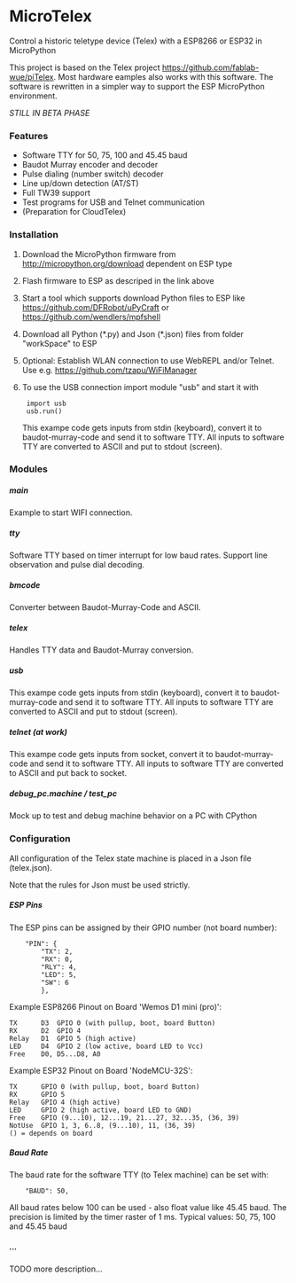 # MicroTelex

Control a historic teletype device (Telex) with a ESP8266 or ESP32 in MicroPython

This project is based on the Telex project <https://github.com/fablab-wue/piTelex>. Most hardware eamples also works with this software.
The software is rewritten in a simpler way to support the ESP MicroPython environment.

*STILL IN BETA PHASE*

### Features

* Software TTY for 50, 75, 100 and 45.45 baud
* Baudot Murray encoder and decoder
* Pulse dialing (number switch) decoder
* Line up/down detection (AT/ST)
* Full TW39 support
* Test programs for USB and Telnet communication
* (Preparation for CloudTelex)

### Installation

1) Download the MicroPython firmware from <http://micropython.org/download> dependent on ESP type

2) Flash firmware to ESP as descriped in the link above

3) Start a tool which supports download Python files to ESP like <https://github.com/DFRobot/uPyCraft> or <https://github.com/wendlers/mpfshell>

4) Download all Python (\*.py) and Json (\*.json) files from folder "workSpace" to ESP

5) Optional: Establish WLAN connection to use WebREPL and/or Telnet. Use e.g. <https://github.com/tzapu/WiFiManager>

6) To use the USB connection import module "usb" and start it with

        import usb
        usb.run()

    This exampe code gets inputs from stdin (keyboard), convert it to baudot-murray-code and send it to software TTY. All inputs to software TTY are converted to ASCII and put to stdout (screen).

### Modules

##### main

Example to start WIFI connection.

##### tty

Software TTY based on timer interrupt for low baud rates.
Support line observation and pulse dial decoding.

##### bmcode

Converter between Baudot-Murray-Code and ASCII.

##### telex

Handles TTY data and Baudot-Murray conversion.

##### usb

This exampe code gets inputs from stdin (keyboard), convert it to baudot-murray-code and send it to software TTY. All inputs to software TTY are converted to ASCII and put to stdout (screen).

##### telnet (at work)

This exampe code gets inputs from socket, convert it to baudot-murray-code and send it to software TTY. All inputs to software TTY are converted to ASCII and put back to socket.

##### debug_pc.machine / test_pc

Mock up to test and debug machine behavior on a PC with CPython

### Configuration

All configuration of the Telex state machine is placed in a Json file (telex.json).

Note that the rules for Json must be used strictly.

##### ESP Pins

The ESP pins can be assigned by their GPIO number (not board number):

        "PIN": {
            "TX": 2,
            "RX": 0,
            "RLY": 4,
            "LED": 5,
            "SW": 6
            },

Example ESP8266 Pinout on Board 'Wemos D1 mini (pro)':

    TX      D3  GPIO 0 (with pullup, boot, board Button)
    RX      D2  GPIO 4
    Relay   D1  GPIO 5 (high active)
    LED     D4  GPIO 2 (low active, board LED to Vcc)
    Free    D0, D5...D8, A0

Example ESP32 Pinout on Board 'NodeMCU-32S':

    TX      GPIO 0 (with pullup, boot, board Button)
    RX      GPIO 5
    Relay   GPIO 4 (high active)
    LED     GPIO 2 (high active, board LED to GND)
    Free    GPIO (9...10), 12...19, 21...27, 32...35, (36, 39)
    NotUse  GPIO 1, 3, 6..8, (9...10), 11, (36, 39)
    () = depends on board

##### Baud Rate

The baud rate for the software TTY (to Telex machine) can be set with:

        "BAUD": 50,

All baud rates below 100 can be used - also float value like 45.45 baud. The precision is limited by the timer raster of 1 ms. Typical values: 50, 75, 100 and 45.45 baud

##### ...


TODO more description...